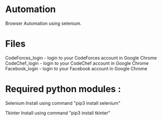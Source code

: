 # Automation
Browser Automation using selenium.

# Files
CodeForces_login - login to your CodeForces account in Google Chrome
CodeChef_login - login to your CodeChef account in Google Chrome
Facebook_login - login to your Facebook account in Google Chrome

# Required python modules :
Selenium
Install using command "pip3 install selenium"

Tkinter
Install using command "pip3 install tkinter"
